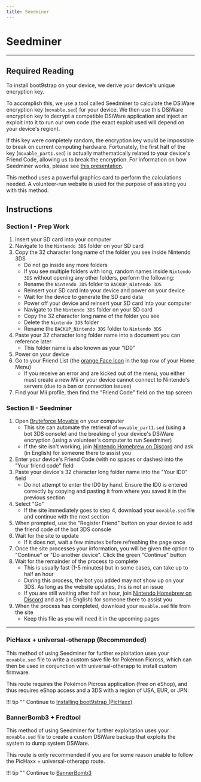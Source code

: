```yaml
---
title: Seedminer
---
```


# Seedminer
---

## Required Reading

To install boot9strap on your device, we derive your device's unique encryption key.

To accomplish this, we use a tool called Seedminer to calculate the DSiWare encryption key (`movable.sed`) for your device. We then use this DSiWare encryption key to decrypt a compatible DSiWare application and inject an exploit into it to run our own code (the exact exploit used will depend on your device's region).

If this key were completely random, the encryption key would be impossible to break on current computing hardware. Fortunately, the first half of the key (`movable_part1.sed`) is actually mathematically related to your device's Friend Code, allowing us to break the encryption. For information on how Seedminer works, please see [this presentation](https://zoogie.github.io/web/34⅕c3).

This method uses a powerful graphics card to perform the calculations needed. A volunteer-run website is used for the purpose of assisting you with this method.

## Instructions

### Section I - Prep Work

1. Insert your SD card into your computer
1. Navigate to the `Nintendo 3DS` folder on your SD card
1. Copy the 32 character long name of the folder you see inside Nintendo 3DS
    + Do not go inside any more folders
    + If you see multiple folders with long, random names inside `Nintendo 3DS` without opening any other folders, perform the following:
    + Rename the `Nintendo 3DS` folder to `BACKUP_Nintendo 3DS`
    + Reinsert your SD card into your device and power on your device
    + Wait for the device to generate the SD card data
    + Power off your device and reinsert your SD card into your computer
    + Navigate to the `Nintendo 3DS` folder on your SD card
    + Copy the 32 character long name of the folder you see
    + Delete the `Nintendo 3DS` folder
    + Rename the `BACKUP_Nintendo 3DS` folder to `Nintendo 3DS`
1. Paste your 32 character long folder name into a document you can reference later
    + This folder name is also known as your "ID0"
1. Power on your device
1. Go to your Friend List (the [orange Face Icon](/images/friend-list-icon.png) in the top row of your Home Menu)
    + If you receive an error and are kicked out of the menu, you either must create a new Mii or your device cannot connect to Nintendo's servers (due to a ban or connection issues)
1. Find your Mii profile, then find the "Friend Code" field on the top screen

### Section II - Seedminer

1. Open [Bruteforce Movable](https://seedminer.hacks.guide/) on your computer
    + This site can automate the retrieval of `movable_part1.sed` (using a bot 3DS console) and the breaking of your device's DSiWare encryption (using a volunteer's computer to run Seedminer)
    + If the site isn't working, join [Nintendo Homebrew on Discord](https://discord.gg/MWxPgEp) and ask (in English) for someone there to assist you
1. Enter your device's Friend Code (with no spaces or dashes) into the "Your friend code" field
1. Paste your device's 32 character long folder name into the "Your ID0" field
    + Do not attempt to enter the ID0 by hand. Ensure the ID0 is entered correctly by copying and pasting it from where you saved it in the previous section
1. Select "Go"
    + If the site immediately goes to step 4, download your `movable.sed` file and continue with the next section
1. When prompted, use the "Register Friend" button on your device to add the friend code of the bot 3DS console
1. Wait for the site to update
    + If it does not, wait a few minutes before refreshing the page once
1. Once the site processes your information, you will be given the option to "Continue" or "Do another device". Click the green "Continue" button
1. Wait for the remainder of the process to complete
    + This is usually fast (1-5 minutes) but in some cases, can take up to half an hour
    + During this process, the bot you added may not show up on your 3DS. As long as the website updates, this is not an issue
    + If you are still waiting after half an hour, join [Nintendo Homebrew on Discord](https://discord.gg/MWxPgEp) and ask (in English) for someone there to assist you
1. When the process has completed, download your `movable.sed` file from the site
    + Keep this file as you will need it in the upcoming pages

___

### PicHaxx + universal-otherapp (Recommended)

This method of using Seedminer for further exploitation uses your `movable.sed` file to write a custom save file for Pokémon Picross, which can then be used in conjunction with universal-otherapp to install custom firmware.

This route requires the Pokémon Picross application (free on eShop), and thus requires eShop access and a 3DS with a region of USA, EUR, or JPN.

!!! tip ""
	Continue to [Installing boot9strap (PicHaxx)](installing-boot9strap-(pichaxx).md)

### BannerBomb3 + Fredtool

This method of using Seedminer for further exploitation uses your `movable.sed` file to create a custom DSiWare backup that exploits the system to dump system DSiWare.

This route is only recommended if you are for some reason unable to follow the PicHaxx + universal-otherapp route.

!!! tip ""
	Continue to [BannerBomb3](bannerbomb3.md)
